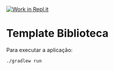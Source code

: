 [![Work in Repl.it](https://classroom.github.com/assets/work-in-replit-14baed9a392b3a25080506f3b7b6d57f295ec2978f6f33ec97e36a161684cbe9.svg)](https://classroom.github.com/online_ide?assignment_repo_id=2835025&assignment_repo_type=AssignmentRepo)

# Template Biblioteca

Para executar a aplicação:

```bash
./gradlew run
```
